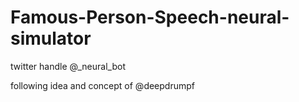 # Famous-Person-Speech-neural-simulator

twitter handle @_neural_bot



 following idea and concept of  @deepdrumpf
